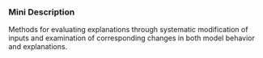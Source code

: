 ### Mini Description

Methods for evaluating explanations through systematic modification of inputs and examination of corresponding changes in both model behavior and explanations.

